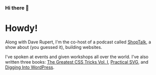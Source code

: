 ### Hi there 👋
# Howdy! 

<!--
**chriscoyier/chriscoyier** is a ✨ _special_ ✨ repository because its `README.md` (this file) appears on your GitHub profile.
I'm a web designer and developer. I built [CSS-Tricks](https://css-tricks.com), a website all about building websites, going strong for 10 years.

Here are some ideas to get you started:
I'm the co-founder of [CodePen](https://codepen.io), a playground for front-end web development. It’s a social development environment for front end designers and developers.

- 🔭 I’m currently working on ...
- 🌱 I’m currently learning ...
- 👯 I’m looking to collaborate on ...
- 🤔 I’m looking for help with ...
- 💬 Ask me about ...
- 📫 How to reach me: ...
- 😄 Pronouns: ...
- ⚡ Fun fact: ...
-->
Along with Dave Rupert, I'm the co-host of a podcast called [ShopTalk](https://shoptalkshow.com), a show about (you guessed it), building websites.

I've spoken at events and given workshops all over the world. I've also written three books: [The Greatest CSS Tricks Vol. I](https://css-tricks.com/books/greatest-css-tricks/), [Practical SVG](https://abookapart.com/products/practical-svg), and [Digging Into WordPress](https://digwp.com/book/).
